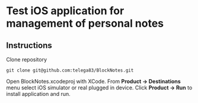 # Test iOS application for management of personal notes

## Instructions
Clone repository
```
git clone git@github.com:telega83/BlockNotes.git
```
Open BlockNotes.xcodeproj with XCode. From **Product -> Destinations** menu select iOS simulator or real plugged in device. Click **Product -> Run** to install application and run. 
